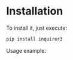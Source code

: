 # Installation

To install it, just execute:

```bash
pip install inquirer3
```

Usage example:

```{literalinclude} ../examples/mixed.py

```
